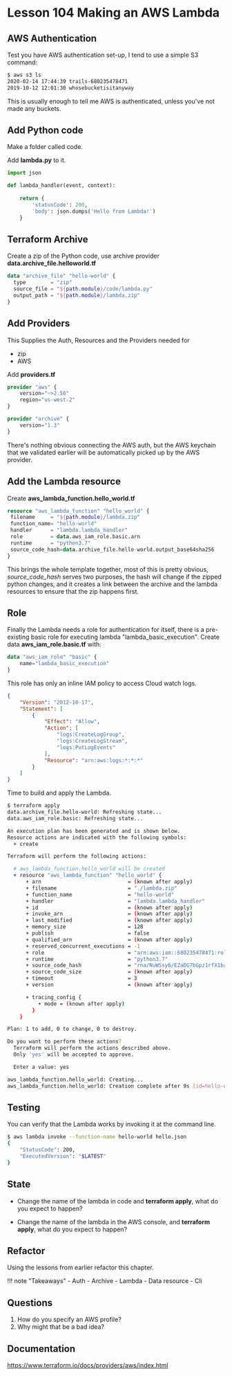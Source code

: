 # Lesson 104 Making an AWS Lambda

## AWS Authentication

Test you have AWS authentication set-up, I tend to use a simple S3 command:

```bash
$ aws s3 ls
2020-02-14 17:44:39 trails-680235478471
2019-10-12 12:01:30 whosebucketisitanyway
```

This is usually enough to tell me AWS is authenticated, unless you've not made any buckets.

## Add Python code

Make a folder called code.

Add **lambda.py** to it.

```python
import json

def lambda_handler(event, context):
    
    return {
        'statusCode': 200,
        'body': json.dumps('Hello from Lambda!')
    }
```

## Terraform Archive

Create a zip of the Python code, use archive provider **data.archive_file.helloworld.tf**

```terraform
data "archive_file" "hello-world" {
  type        = "zip"
  source_file = "${path.module}/code/lambda.py"
  output_path = "${path.module}/lambda.zip"
}
```

## Add Providers

This Supplies the Auth, Resources and the Providers needed for

- zip
- AWS

Add **providers.tf**

```terraform
provider "aws" {
    version="~>2.50"
    region="us-west-2"
}

provider "archive" {
    version="1.3"
}
```

There's nothing obvious connecting the AWS auth, but the AWS keychain that we validated earlier will be automatically picked up by the AWS provider.

## Add the Lambda resource

Create **aws_lambda_function.hello_world.tf**

```terraform
resource "aws_lambda_function" "hello_world" {
 filename     = "${path.module}/lambda.zip"
 function_name= "hello-world"  
 handler      = "lambda.lambda_handler"
 role         = data.aws_iam_role.basic.arn
 runtime      = "python3.7"
 source_code_hash=data.archive_file.hello-world.output_base64sha256
}
```

This brings the whole template together, most of this is pretty obvious,
*source_code_hash* serves two purposes, the hash will change if the zipped python changes, and it creates a link between the archive and the lambda resources to ensure that the zip happens first.

## Role

Finally the Lambda needs a role for authentication for itself, there is a pre-existing basic role for executing lambda "lambda_basic_execution".
Create data **aws_iam_role.basic.tf** with:

```terraform
data "aws_iam_role" "basic" {
    name="lambda_basic_execution"
}
```

This role has only an inline IAM policy to access Cloud watch logs.

```json
{
    "Version": "2012-10-17",
    "Statement": [
        {
            "Effect": "Allow",
            "Action": [
                "logs:CreateLogGroup",
                "logs:CreateLogStream",
                "logs:PutLogEvents"
            ],
            "Resource": "arn:aws:logs:*:*:*"
        }
    ]
}
```

Time to build and apply the Lambda.

```bash
$ terraform apply
data.archive_file.hello-world: Refreshing state...
data.aws_iam_role.basic: Refreshing state...

An execution plan has been generated and is shown below.
Resource actions are indicated with the following symbols:
  + create

Terraform will perform the following actions:

  # aws_lambda_function.hello_world will be created
  + resource "aws_lambda_function" "hello_world" {
      + arn                            = (known after apply)
      + filename                       = "./lambda.zip"
      + function_name                  = "hello-world"
      + handler                        = "lambda.lambda_handler"
      + id                             = (known after apply)
      + invoke_arn                     = (known after apply)
      + last_modified                  = (known after apply)
      + memory_size                    = 128
      + publish                        = false
      + qualified_arn                  = (known after apply)
      + reserved_concurrent_executions = -1
      + role                           = "arn:aws:iam::680235478471:role/lambda_basic_execution"
      + runtime                        = "python3.7"
      + source_code_hash               = "rna/NuWSsy6/EZaDG7bGpz1rfX1bawF3OAKjyjBc/i8="
      + source_code_size               = (known after apply)
      + timeout                        = 3
      + version                        = (known after apply)

      + tracing_config {
          + mode = (known after apply)
        }
    }

Plan: 1 to add, 0 to change, 0 to destroy.

Do you want to perform these actions?
  Terraform will perform the actions described above.
  Only 'yes' will be accepted to approve.

  Enter a value: yes

aws_lambda_function.hello_world: Creating...
aws_lambda_function.hello_world: Creation complete after 9s [id=hello-world]
```

## Testing

You can verify that the Lambda works by invoking it at the command line.

```bash
$ aws lambda invoke --function-name hello-world hello.json
{
    "StatusCode": 200,
    "ExecutedVersion": "$LATEST"
}
```

## State

- Change the name of the lambda in code and **terraform apply**, what do you expect to happen?

- Change the name of the lambda in the AWS console, and **terraform apply**, what do you expect to happen?

## Refactor

Using the lessons from earlier refactor this chapter.

!!! note "Takeaways"
    - Auth
    - Archive
    - Lambda
    - Data resource
    - Cli

## Questions

1. How do you specify an AWS profile?
2. Why might that be a bad idea?

## Documentation

<https://www.terraform.io/docs/providers/aws/index.html>